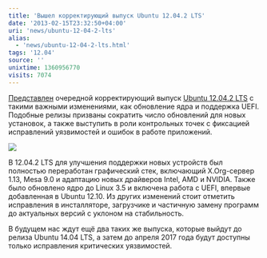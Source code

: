 ```yaml
---
title: 'Вышел корректирующий выпуск Ubuntu 12.04.2 LTS'
date: '2013-02-15T23:32:50+04:00'
uri: 'news/ubuntu-12-04-2-lts'
alias: 
  - 'news/ubuntu-12-04-2-lts.html'
tags: '12.04'
source: ''
unixtime: 1360956770
visits: 7074
---
```

[Представлен](https://lists.ubuntu.com/archives/ubuntu-announce/2013-February/000166.html) очередной корректирующий выпуск [Ubuntu 12.04.2 LTS](https://wiki.ubuntu.com/PrecisePangolin/ReleaseNotes/UbuntuDesktop) с такими важными изменениями, как обновление ядра и поддержка UEFI. Подобные релизы призваны сократить число обновлений для новых установок, а также выступить в роли контрольных точек с фиксацией исправлений уязвимостей и ошибок в работе приложений.

[![](img/2013/02/15/23-00/8416266185.jpg)](img/2013/02/15/23-00/8416266185.jpg)

В 12.04.2 LTS для улучшения поддержки новых устройств был полностью переработан графический стек, включающий X.Org-сервер 1.13, Mesa 9.0 и адаптацию новых драйверов Intel, AMD и NVIDIA. Также было обновлено ядро до Linux 3.5 и включена работа с UEFI, впервые добавленная в Ubuntu 12.10. Из других изменений стоит отметить исправления в инсталляторе, загрузчике и частичную замену программ до актуальных версий с уклоном на стабильность.

В будущем нас ждут ещё два таких же выпуска, которые выйдут до релиза Ubuntu 14.04 LTS, а затем до апреля 2017 года будут доступны только исправления критических уязвимостей.
